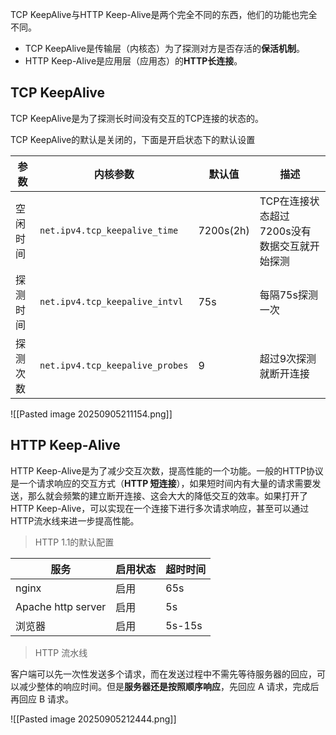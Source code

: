 TCP KeepAlive与HTTP Keep-Alive是两个完全不同的东西，他们的功能也完全不同。
- TCP KeepAlive是传输层（内核态）为了探测对方是否存活的**保活机制**。
-  HTTP Keep-Alive是应用层（应用态）的**HTTP长连接**。

## TCP KeepAlive

TCP KeepAlive是为了探测长时间没有交互的TCP连接的状态的。

TCP KeepAlive的默认是关闭的，下面是开启状态下的默认设置

| 参数 | 内核参数 | 默认值 | 描述 |
| --- | --- | --- | --- |
|空闲时间|`net.ipv4.tcp_keepalive_time`|7200s(2h)|TCP在连接状态超过7200s没有数据交互就开始探测|
|探测时间|`net.ipv4.tcp_keepalive_intvl`|75s|每隔75s探测一次|
|探测次数|`net.ipv4.tcp_keepalive_probes`|9|超过9次探测就断开连接|


![[Pasted image 20250905211154.png]]

## HTTP Keep-Alive

HTTP Keep-Alive是为了减少交互次数，提高性能的一个功能。一般的HTTP协议是一个请求响应的交互方式（**HTTP 短连接**），如果短时间内有大量的请求需要发送，那么就会频繁的建立断开连接、这会大大的降低交互的效率。如果打开了HTTP Keep-Alive，可以实现在一个连接下进行多次请求响应，甚至可以通过HTTP流水线来进一步提高性能。

> HTTP 1.1的默认配置

|服务|启用状态|超时时间|
|---|---|---|
|nginx|启用|65s|
|Apache http server|启用|5s|
|浏览器|启用|5s-15s|

> HTTP 流水线

客户端可以先一次性发送多个请求，而在发送过程中不需先等待服务器的回应，可以减少整体的响应时间。但是**服务器还是按照顺序响应**，先回应 A 请求，完成后再回应 B 请求。

![[Pasted image 20250905212444.png]]